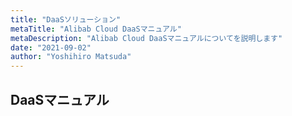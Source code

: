 ```yaml
---
title: "DaaSソリューション"
metaTitle: "Alibab Cloud DaaSマニュアル"
metaDescription: "Alibab Cloud DaaSマニュアルについてを説明します"
date: "2021-09-02"
author: "Yoshihiro Matsuda"
---
```


## DaaSマニュアル

